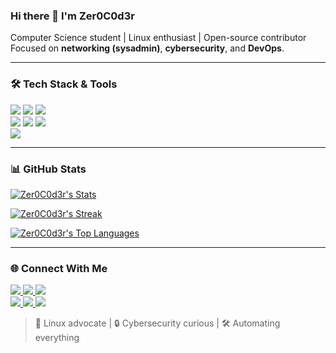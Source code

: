 ### Hi there 👋 I'm Zer0C0d3r

Computer Science student | Linux enthusiast | Open-source contributor  
Focused on **networking (sysadmin)**, **cybersecurity**, and **DevOps**.

---

### 🛠️ Tech Stack & Tools

<div align="left">
  <img src="https://img.shields.io/badge/Go-00ADD8?style=for-the-badge&logo=go&logoColor=white" />
  <img src="https://img.shields.io/badge/Rust-000000?style=for-the-badge&logo=rust&logoColor=white" />
  <img src="https://img.shields.io/badge/Bash-4EAA25?style=for-the-badge&logo=gnu-bash&logoColor=white" />
</div>

<div align="left">
  <img src="https://img.shields.io/badge/Git-F05032?style=for-the-badge&logo=git&logoColor=white" />
  <img src="https://img.shields.io/badge/Docker-2496ED?style=for-the-badge&logo=docker&logoColor=white" />
  <img src="https://img.shields.io/badge/Kubernetes-326CE5?style=for-the-badge&logo=kubernetes&logoColor=white" />
</div>

<div align="left">
  <img src="https://img.shields.io/badge/Jenkins-D24939?style=for-the-badge&logo=jenkins&logoColor=white" />
</div>

---

### 📊 GitHub Stats

[![Zer0C0d3r's Stats](https://github-readme-stats.vercel.app/api?username=Zer0C0d3r&theme=react&show_icons=true&hide_border=true&count_private=true)](https://github.com/Zer0C0d3r)

[![Zer0C0d3r's Streak](https://github-readme-streak-stats.herokuapp.com/?user=Zer0C0d3r&theme=react&hide_border=true)](https://github.com/Zer0C0d3r)

[![Zer0C0d3r's Top Languages](https://github-readme-stats.vercel.app/api/top-langs/?username=Zer0C0d3r&theme=react&show_icons=true&hide_border=true)](https://github.com/Zer0C0d3r)

---

### 🌐 Connect With Me

<div align="left">
  <a href="https://www.linkedin.com/in/rakibul-alam-rakib-937299388/" target="_blank">
    <img src="https://img.shields.io/badge/LinkedIn-0A66C2?style=for-the-badge&logo=linkedin&logoColor=white" />
  </a>
  <a href="https://github.com/Zer0C0d3r" target="_blank">
    <img src="https://img.shields.io/badge/GitHub-181717?style=for-the-badge&logo=github&logoColor=white" />
  </a>
  <a href="https://gitlab.com/ODIN7h3C0d3r" target="_blank">
    <img src="https://img.shields.io/badge/GitLab-FCA121?style=for-the-badge&logo=gitlab&logoColor=white" />
  </a>
</div>

<div align="left">
  <a href="https://discord.com/users/1428447508358762559" target="_blank">
    <img src="https://img.shields.io/badge/Discord-5865F2?style=for-the-badge&logo=discord&logoColor=white" />
  </a>
  <a href="https://t.me/n0d39" target="_blank">
    <img src="https://img.shields.io/badge/Telegram-26A5E4?style=for-the-badge&logo=telegram&logoColor=white" />
  </a>
  <a href="mailto:odin.coder77@proton.me" target="_blank">
    <img src="https://img.shields.io/badge/ProtonMail-8B89CC?style=for-the-badge&logo=protonmail&logoColor=white" />
  </a>
</div>



> 🐧 Linux advocate | 🔒 Cybersecurity curious | 🛠️ Automating everything
